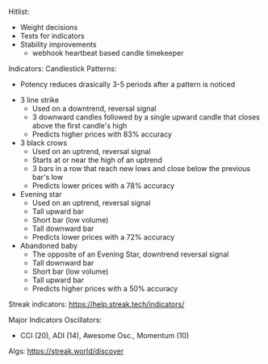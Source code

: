 Hitlist:
 - Weight decisions
 - Tests for indicators
 - Stability improvements
   - webhook heartbeat based candle timekeeper

Indicators:
Candlestick Patterns:
 * Potency reduces drasically 3-5 periods after a pattern is noticed
 - 3 line strike
   - Used on a downtrend, reversal signal
   - 3 downward candles followed by a single upward candle that closes above the first candle's high
   - Predicts higher prices with 83% accuracy
 - 3 black crows
   - Used on an uptrend, reversal signal
   - Starts at or near the high of an uptrend
   - 3 bars in a row that reach new lows and close below the previous bar's low
   - Predicts lower prices with a 78% accuracy
 - Evening star
   - Used on an uptrend, reversal signal
   - Tall upward bar
   - Short bar (low volume)
   - Tall downward bar
   - Predicts lower prices with a 72% accuracy
 - Abandoned baby
   - The opposite of an Evening Star, downtrend reversal signal
   - Tall downward bar
   - Short bar (low volume)
   - Tall upward bar
   - Predicts higher prices with a 50% accuracy

 Streak indicators:
 https://help.streak.tech/indicators/

 Major Indicators
 Oscillators:
  - CCI (20), ADI (14), Awesome Osc., Momentum (10)

Algs:
https://streak.world/discover